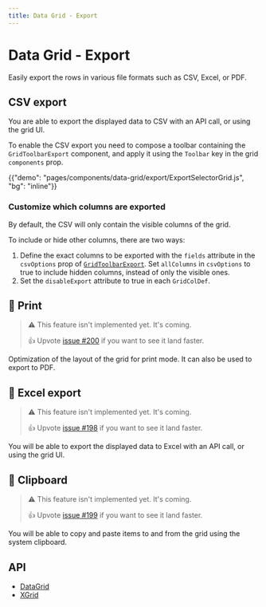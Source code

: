 ```yaml
---
title: Data Grid - Export
---
```


# Data Grid - Export

<p class="description">Easily export the rows in various file formats such as CSV, Excel, or PDF.</p>

## CSV export

You are able to export the displayed data to CSV with an API call, or using the grid UI.

To enable the CSV export you need to compose a toolbar containing the `GridToolbarExport` component, and apply it using the `Toolbar` key in the grid `components` prop.

{{"demo": "pages/components/data-grid/export/ExportSelectorGrid.js", "bg": "inline"}}

### Customize which columns are exported

By default, the CSV will only contain the visible columns of the grid.

To include or hide other columns, there are two ways:

1. Define the exact columns to be exported with the `fields` attribute in the `csvOptions` prop of [`GridToolbarExport`](/components/data-grid/components/#toolbar).
   Set `allColumns` in `csvOptions` to true to include hidden columns, instead of only the visible ones.
2. Set the `disableExport` attribute to true in each `GridColDef`.

## 🚧 Print

> ⚠️ This feature isn't implemented yet. It's coming.
>
> 👍 Upvote [issue #200](https://github.com/mui-org/material-ui-x/issues/200) if you want to see it land faster.

Optimization of the layout of the grid for print mode. It can also be used to export to PDF.

## 🚧 Excel export [<span class="premium"></span>](https://material-ui.com/store/items/material-ui-pro/)

> ⚠️ This feature isn't implemented yet. It's coming.
>
> 👍 Upvote [issue #198](https://github.com/mui-org/material-ui-x/issues/198) if you want to see it land faster.

You will be able to export the displayed data to Excel with an API call, or using the grid UI.

## 🚧 Clipboard [<span class="premium"></span>](https://material-ui.com/store/items/material-ui-pro/)

> ⚠️ This feature isn't implemented yet. It's coming.
>
> 👍 Upvote [issue #199](https://github.com/mui-org/material-ui-x/issues/199) if you want to see it land faster.

You will be able to copy and paste items to and from the grid using the system clipboard.

## API

- [DataGrid](/api/data-grid/data-grid/)
- [XGrid](/api/data-grid/x-grid/)

